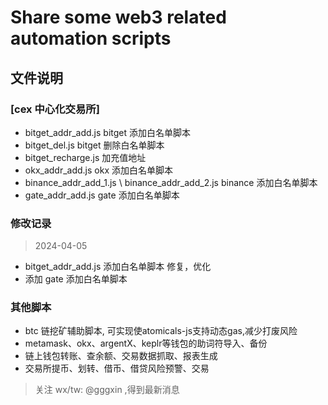 # Share some web3 related automation scripts

## 文件说明

### [cex 中心化交易所]
- bitget_addr_add.js   bitget 添加白名单脚本
- bitget_del.js  bitget 删除白名单脚本
- bitget_recharge.js 加充值地址
- okx_addr_add.js  okx 添加白名单脚本 
- binance_addr_add_1.js \ binance_addr_add_2.js  binance 添加白名单脚本
- gate_addr_add.js  gate 添加白名单脚本 

### 修改记录
> 2024-04-05 
- bitget_addr_add.js   添加白名单脚本 修复，优化
- 添加 gate 添加白名单脚本 

### 其他脚本

- btc 链挖矿辅助脚本, 可实现使atomicals-js支持动态gas,减少打废风险
- metamask、okx、argentX、keplr等钱包的助词符导入、备份
- 链上钱包转账、查余额、交易数据抓取、报表生成
- 交易所提币、划转、借币、借贷风险预警、交易


> 关注 wx/tw: @gggxin ,得到最新消息